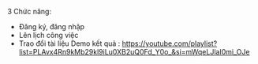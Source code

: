 3 Chức năng:
- Đăng ký, đăng nhập
- Lên lịch công việc
- Trao đổi tài liệu
  Demo kết quả : https://youtube.com/playlist?list=PLAvx4Rn9kMb29kl9iLu0XB2uQ0Fd_Y0o_&si=mWqeLJlaI0mi_OJe

